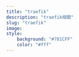```yaml
---
title: "traefik"
description: "traefik相關"
slug: "traefik"
image: 
style:
    background: "#781CFF"
    color: "#fff"
---
```

